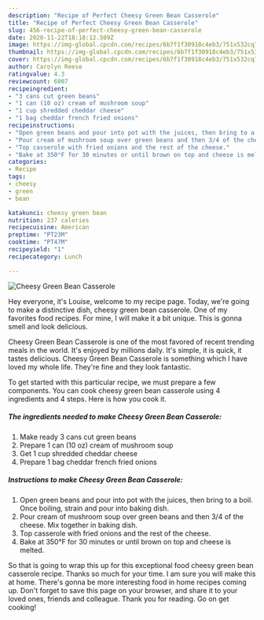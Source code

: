 ```yaml
---
description: "Recipe of Perfect Cheesy Green Bean Casserole"
title: "Recipe of Perfect Cheesy Green Bean Casserole"
slug: 456-recipe-of-perfect-cheesy-green-bean-casserole
date: 2020-11-22T18:18:12.509Z
image: https://img-global.cpcdn.com/recipes/6b7f1f30918c4eb3/751x532cq70/cheesy-green-bean-casserole-recipe-main-photo.jpg
thumbnail: https://img-global.cpcdn.com/recipes/6b7f1f30918c4eb3/751x532cq70/cheesy-green-bean-casserole-recipe-main-photo.jpg
cover: https://img-global.cpcdn.com/recipes/6b7f1f30918c4eb3/751x532cq70/cheesy-green-bean-casserole-recipe-main-photo.jpg
author: Carolyn Reese
ratingvalue: 4.3
reviewcount: 6007
recipeingredient:
- "3 cans cut green beans"
- "1 can (10 oz) cream of mushroom soup"
- "1 cup shredded cheddar cheese"
- "1 bag cheddar french fried onions"
recipeinstructions:
- "Open green beans and pour into pot with the juices, then bring to a boil. Once boiling, strain and pour into baking dish."
- "Pour cream of mushroom soup over green beans and then 3/4 of the cheese. Mix together in baking dish."
- "Top casserole with fried onions and the rest of the cheese."
- "Bake at 350°F for 30 minutes or until brown on top and cheese is melted."
categories:
- Recipe
tags:
- cheesy
- green
- bean

katakunci: cheesy green bean 
nutrition: 237 calories
recipecuisine: American
preptime: "PT23M"
cooktime: "PT47M"
recipeyield: "1"
recipecategory: Lunch

---
```



![Cheesy Green Bean Casserole](https://img-global.cpcdn.com/recipes/6b7f1f30918c4eb3/751x532cq70/cheesy-green-bean-casserole-recipe-main-photo.jpg)

Hey everyone, it's Louise, welcome to my recipe page. Today, we're going to make a distinctive dish, cheesy green bean casserole. One of my favorites food recipes. For mine, I will make it a bit unique. This is gonna smell and look delicious.



Cheesy Green Bean Casserole is one of the most favored of recent trending meals in the world. It's enjoyed by millions daily. It's simple, it is quick, it tastes delicious. Cheesy Green Bean Casserole is something which I have loved my whole life. They're fine and they look fantastic.


To get started with this particular recipe, we must prepare a few components. You can cook cheesy green bean casserole using 4 ingredients and 4 steps. Here is how you cook it.

<!--inarticleads1-->

##### The ingredients needed to make Cheesy Green Bean Casserole:

1. Make ready 3 cans cut green beans
1. Prepare 1 can (10 oz) cream of mushroom soup
1. Get 1 cup shredded cheddar cheese
1. Prepare 1 bag cheddar french fried onions




<!--inarticleads2-->

##### Instructions to make Cheesy Green Bean Casserole:

1. Open green beans and pour into pot with the juices, then bring to a boil. Once boiling, strain and pour into baking dish.
1. Pour cream of mushroom soup over green beans and then 3/4 of the cheese. Mix together in baking dish.
1. Top casserole with fried onions and the rest of the cheese.
1. Bake at 350°F for 30 minutes or until brown on top and cheese is melted.




So that is going to wrap this up for this exceptional food cheesy green bean casserole recipe. Thanks so much for your time. I am sure you will make this at home. There's gonna be more interesting food in home recipes coming up. Don't forget to save this page on your browser, and share it to your loved ones, friends and colleague. Thank you for reading. Go on get cooking!
